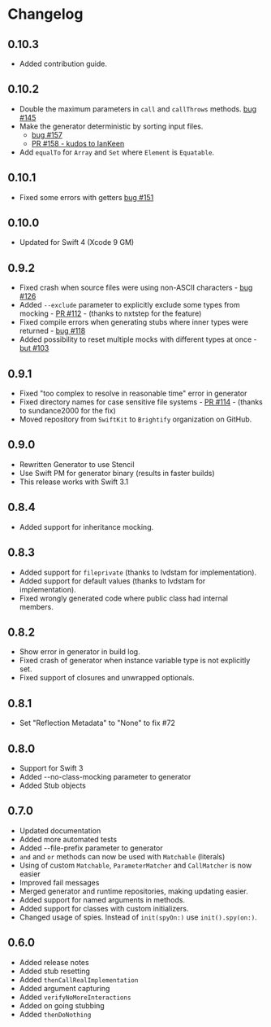 # Changelog

## 0.10.3

* Added contribution guide.

## 0.10.2
* Double the maximum parameters in `call` and `callThrows` methods. [bug #145](https://github.com/Brightify/Cuckoo/issues/145)
* Make the generator deterministic by sorting input files.
    * [bug #157](https://github.com/Brightify/Cuckoo/issues/157)
    * [PR #158 - kudos to IanKeen](https://github.com/Brightify/Cuckoo/pull/158)
* Add `equalTo` for `Array` and `Set` where `Element` is `Equatable`.

## 0.10.1
* Fixed some errors with getters [bug #151](https://github.com/Brightify/Cuckoo/issues/151)

## 0.10.0

* Updated for Swift 4 (Xcode 9 GM)

## 0.9.2

* Fixed crash when source files were using non-ASCII characters - [bug #126](https://github.com/Brightify/Cuckoo/issues/126)
* Added `--exclude` parameter to explicitly exclude some types from mocking - [PR #112](https://github.com/Brightify/Cuckoo/pull/112) - (thanks to nxtstep for the feature)
* Fixed compile errors when generating stubs where inner types were returned - [bug #118](https://github.com/Brightify/Cuckoo/issues/118)
* Added possibility to reset multiple mocks with different types at once - [but #103](https://github.com/Brightify/Cuckoo/issues/103)

## 0.9.1

* Fixed "too complex to resolve in reasonable time" error in generator
* Fixed directory names for case sensitive file systems - [PR #114](https://github.com/Brightify/Cuckoo/pull/115) - (thanks to sundance2000 for the fix)
* Moved repository from `SwiftKit` to `Brightify` organization on GitHub.

## 0.9.0

* Rewritten Generator to use Stencil
* Use Swift PM for generator binary (results in faster builds)
* This release works with Swift 3.1

## 0.8.4

* Added support for inheritance mocking.  

## 0.8.3

* Added support for `fileprivate` (thanks to lvdstam for implementation).
* Added support for default values (thanks to lvdstam for implementation).
* Fixed wrongly generated code where public class had internal members.

## 0.8.2

* Show error in generator in build log.
* Fixed crash of generator when instance variable type is not explicitly set.
* Fixed support of closures and unwrapped optionals.

## 0.8.1

* Set "Reflection Metadata" to "None" to fix #72

## 0.8.0

* Support for Swift 3
* Added --no-class-mocking parameter to generator
* Added Stub objects

## 0.7.0

* Updated documentation
* Added more automated tests
* Added --file-prefix parameter to generator
* `and` and `or` methods can now be used with `Matchable` (literals)
* Using of custom `Matchable`, `ParameterMatcher` and `CallMatcher` is now easier
* Improved fail messages
* Merged generator and runtime repositories, making updating easier.
* Added support for named arguments in methods.
* Added support for classes with custom initializers.
* Changed usage of spies. Instead of `init(spyOn:)` use `init().spy(on:)`.

## 0.6.0

* Added release notes
* Added stub resetting
* Added `thenCallRealImplementation`
* Added argument capturing
* Added `verifyNoMoreInteractions`
* Added on going stubbing
* Added `thenDoNothing`
